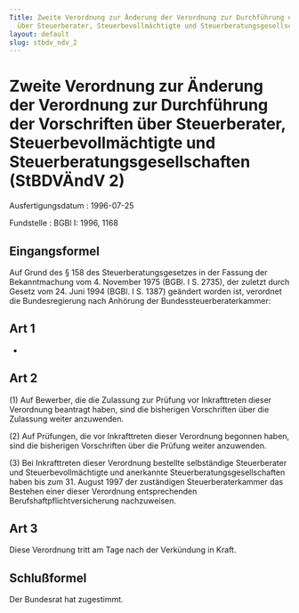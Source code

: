 ```yaml
---
Title: Zweite Verordnung zur Änderung der Verordnung zur Durchführung der Vorschriften
  über Steuerberater, Steuerbevollmächtigte und Steuerberatungsgesellschaften
layout: default
slug: stbdv_ndv_2
---
```


# Zweite Verordnung zur Änderung der Verordnung zur Durchführung der Vorschriften über Steuerberater, Steuerbevollmächtigte und Steuerberatungsgesellschaften (StBDVÄndV 2)

Ausfertigungsdatum
:   1996-07-25

Fundstelle
:   BGBl I: 1996, 1168



## Eingangsformel

Auf Grund des § 158 des Steuerberatungsgesetzes in der Fassung der
Bekanntmachung vom 4. November 1975 (BGBl. I S. 2735), der zuletzt
durch Gesetz vom 24. Juni 1994 (BGBl. I S. 1387) geändert worden ist,
verordnet die Bundesregierung nach Anhörung der
Bundessteuerberaterkammer:


## Art 1

-


## Art 2

(1) Auf Bewerber, die die Zulassung zur Prüfung vor Inkrafttreten
dieser Verordnung beantragt haben, sind die bisherigen Vorschriften
über die Zulassung weiter anzuwenden.

(2) Auf Prüfungen, die vor Inkrafttreten dieser Verordnung begonnen
haben, sind die bisherigen Vorschriften über die Prüfung weiter
anzuwenden.

(3) Bei Inkrafttreten dieser Verordnung bestellte selbständige
Steuerberater und Steuerbevollmächtigte und anerkannte
Steuerberatungsgesellschaften haben bis zum 31. August 1997 der
zuständigen Steuerberaterkammer das Bestehen einer dieser Verordnung
entsprechenden Berufshaftpflichtversicherung nachzuweisen.


## Art 3

Diese Verordnung tritt am Tage nach der Verkündung in Kraft.


## Schlußformel

Der Bundesrat hat zugestimmt.

